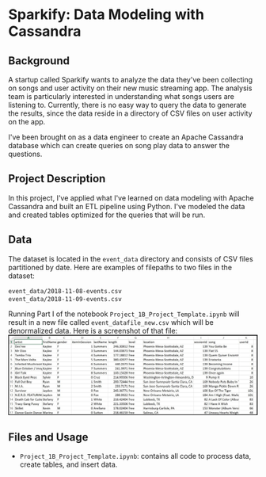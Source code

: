 # Sparkify: Data Modeling with Cassandra

## Background

A startup called Sparkify wants to analyze the data they've been collecting 
on songs and user activity on their new music streaming app. The analysis team 
is particularly interested in understanding what songs users are listening to. 
Currently, there is no easy way to query the data to generate the results, 
since the data reside in a directory of CSV files on user activity on the app.

I've been brought on as a data engineer to create an Apache Cassandra database 
which can create queries on song play data to answer the questions. 

## Project Description

In this project, I've applied what I've learned on data modeling with Apache
Cassandra and built an ETL pipeline using Python. I've modeled the data and 
created tables optimized for the queries that will be run.

## Data

The dataset is located in the ```event_data``` directory and consists of CSV files 
partitioned by date. Here are examples of filepaths to two files in the dataset:
```
event_data/2018-11-08-events.csv
event_data/2018-11-09-events.csv
```

Running Part I of the notebook ```Project_1B_Project_Template.ipynb``` will result in
a new file called ```event_datafile_new.csv``` which will be denormalized data. Here is 
a screenshot of that file:
![](images/image_event_datafile_new.jpg)


## Files and Usage

- ```Project_1B_Project_Template.ipynb```: contains all code to process data, create tables,
and insert data.

